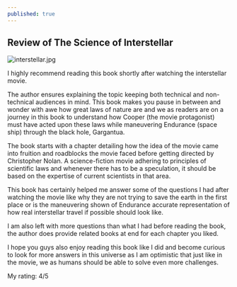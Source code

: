 ```yaml
---
published: true
---
```

## Review of The Science of Interstellar

![interstellar.jpg]({{site.baseurl}}/images/interstellar.jpg)

I highly recommend reading this book shortly after watching the interstellar movie.

The author ensures explaining the topic keeping both technical and non-technical audiences in mind. This book makes you pause in between and wonder with awe how great laws of nature are and we as readers are on a journey in this book to understand how Cooper (the movie protagonist) must have acted upon these laws while maneuvering Endurance (space ship) through the black hole, Gargantua.

The book starts with a chapter detailing how the idea of the movie came into fruition and roadblocks the movie faced before getting directed by Christopher Nolan. A science-fiction movie adhering to principles of scientific laws and whenever there has to be a speculation, it should be based on the expertise of current scientists in that area.

This book has certainly helped me answer some of the questions I had after watching the movie like why they are not trying to save the earth in the first place or is the maneuvering shown of Endurance accurate representation of how real interstellar travel if possible should look like.

I am also left with more questions than what I had before reading the book, the author does provide related books at end for each chapter you liked.

I hope you guys also enjoy reading this book like I did and become curious to look for more answers in this universe as I am optimistic that just like in the movie, we as humans should be able to solve even more challenges.

My rating: 4/5
